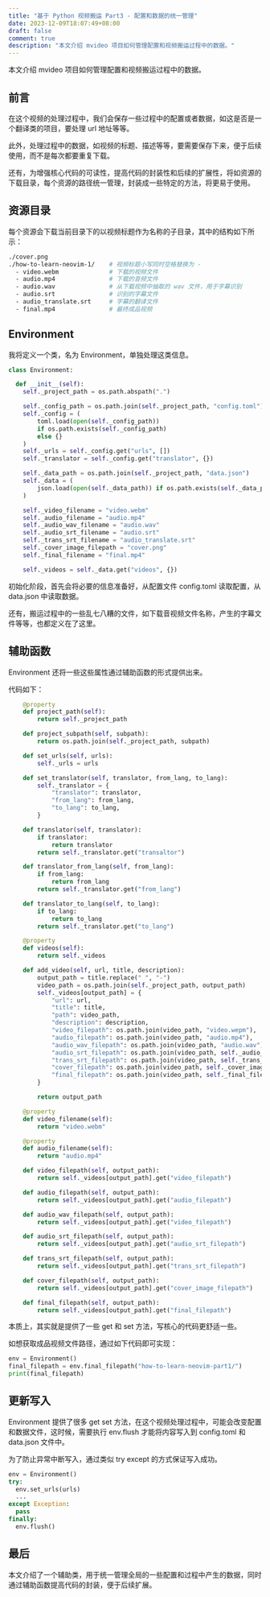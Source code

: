 ```yaml
---
title: "基于 Python 视频搬运 Part3 - 配置和数据的统一管理"
date: 2023-12-09T18:07:49+08:00
draft: false
comment: true
description: "本文介绍 mvideo 项目如何管理配置和视频搬运过程中的数据。"
---
```


本文介绍 mvideo 项目如何管理配置和视频搬运过程中的数据。

## 前言

在这个视频的处理过程中，我们会保存一些过程中的配置或者数据，如这是否是一个翻译类的项目，要处理 url 地址等等。

此外，处理过程中的数据，如视频的标题、描述等等，要需要保存下来，便于后续使用，而不是每次都要重复下载。

还有，为增强核心代码的可读性，提高代码的封装性和后续的扩展性，将如资源的下载目录，每个资源的路径统一管理，封装成一些特定的方法，将更易于使用。

## 资源目录

每个资源会下载当前目录下的以视频标题作为名称的子目录，其中的结构如下所示：

```bash
./cover.png
./how-to-learn-neovim-1/    # 视频标题小写同时空格替换为 -
  - video.webm              # 下载的视频文件
  - audio.mp4               # 下载的音频文件
  - audio.wav               # 从下载视频中抽取的 wav 文件，用于字幕识别
  - audio.srt               # 识别的字幕文件
  - audio_translate.srt     # 字幕的翻译文件
  - final.mp4               # 最终成品视频
```

## Environment

我将定义一个类，名为 Environment，单独处理这类信息。

```python
class Environment:

  def __init__(self):
    self._project_path = os.path.abspath(".")

    self._config_path = os.path.join(self._project_path, "config.toml")
    self._config = (
        toml.load(open(self._config_path))
        if os.path.exists(self._config_path)
        else {}
    )
    self._urls = self._config.get("urls", [])
    self._translator = self._config.get("translator", {})

    self._data_path = os.path.join(self._project_path, "data.json")
    self._data = (
        json.load(open(self._data_path)) if os.path.exists(self._data_path) else {}
    )

    self._video_filename = "video.webm"
    self._audio_filename = "audio.mp4"
    self._audio_wav_filename = "audio.wav"
    self._audio_srt_filename = "audio.srt"
    self._trans_srt_filename = "audio_translate.srt"
    self._cover_image_filepath = "cover.png"
    self._final_filename = "final.mp4"

    self._videos = self._data.get("videos", {})

```

初始化阶段，首先会将必要的信息准备好，从配置文件 config.toml 读取配置，从 data.json 中读取数据。

还有，搬运过程中的一些乱七八糟的文件，如下载音视频文件名称，产生的字幕文件等等，也都定义在了这里。

## 辅助函数

Environment 还将一些这些属性通过辅助函数的形式提供出来。

代码如下：

```python
    @property
    def project_path(self):
        return self._project_path

    def project_subpath(self, subpath):
        return os.path.join(self._project_path, subpath)

    def set_urls(self, urls):
        self._urls = urls

    def set_translator(self, translator, from_lang, to_lang):
        self._translator = {
            "translator": translator,
            "from_lang": from_lang,
            "to_lang": to_lang,
        }

    def translator(self, translator):
        if translator:
            return translator
        return self._translator.get("transaltor")

    def translator_from_lang(self, from_lang):
        if from_lang:
            return from_lang
        return self._translator.get("from_lang")

    def translator_to_lang(self, to_lang):
        if to_lang:
            return to_lang
        return self._translator.get("to_lang")

    @property
    def videos(self):
        return self._videos

    def add_video(self, url, title, description):
        output_path = title.replace(" ", "-")
        video_path = os.path.join(self._project_path, output_path)
        self._videos[output_path] = {
            "url": url,
            "title": title,
            "path": video_path,
            "description": description,
            "video_filepath": os.path.join(video_path, "video.wepm"),
            "audio_filepath": os.path.join(video_path, "audio.mp4"),
            "audio_wav_filepath": os.path.join(video_path, "audio.wav"),
            "audio_srt_filepath": os.path.join(video_path, self._audio_srt_filename),
            "trans_srt_filepath": os.path.join(video_path, self._trans_srt_filename),
            "cover_filepath": os.path.join(video_path, self._cover_image_filepath),
            "final_filepath": os.path.join(video_path, self._final_filename),
        }

        return output_path

    @property
    def video_filename(self):
        return "video.webm"

    @property
    def audio_filename(self):
        return "audio.mp4"

    def video_filepath(self, output_path):
        return self._videos[output_path].get("video_filepath")

    def audio_filepath(self, output_path):
        return self._videos[output_path].get("audio_filepath")

    def audio_wav_filepath(self, output_path):
        return self._videos[output_path].get("video_filepath")

    def audio_srt_filepath(self, output_path):
        return self._videos[output_path].get("audio_srt_filepath")

    def trans_srt_filepath(self, output_path):
        return self._videos[output_path].get("trans_srt_filepath")

    def cover_filepath(self, output_path):
        return self._videos[output_path].get("cover_image_filepath")

    def final_filepath(self, output_path):
        return self._videos[output_path].get("final_filepath")
```

本质上，其实就是提供了一些 get 和 set 方法，写核心的代码更舒适一些。

如想获取成品视频文件路径，通过如下代码即可实现：

```python
env = Environment()
final_filepath = env.final_filepath("how-to-learn-neovim-part1/")
print(final_filepath)
```

## 更新写入

Environment 提供了很多 get set 方法，在这个视频处理过程中，可能会改变配置和数据文件，这时候，需要执行 env.flush 才能将内容写入到 config.toml 和 data.json 文件中。

为了防止异常中断写入，通过类似 try except 的方式保证写入成功。

```python
env = Environment()
try:
  env.set_urls(urls)
  ...
except Exception:
  pass
finally:
  env.flush()
```

## 最后

本文介绍了一个辅助类，用于统一管理全局的一些配置和过程中产生的数据，同时通过辅助函数提高代码的封装，便于后续扩展。

